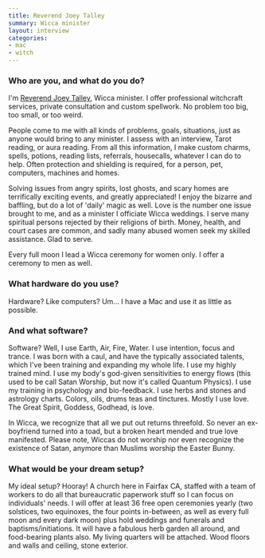 ```yaml
---
title: Reverend Joey Talley
summary: Wicca minister
layout: interview
categories:
- mac
- witch
---
```


### Who are you, and what do you do?

I'm [Reverend Joey Talley](http://www.reverendjoey.com/ "Reverend Joey's website."), Wicca minister. I offer professional witchcraft services, private consultation and custom spellwork. No problem too big, too small, or too weird.

People come to me with all kinds of problems, goals, situations, just as anyone would bring to any minister. I assess with an interview, Tarot reading, or aura reading. From all this information, I make custom charms, spells, potions, reading lists, referrals, housecalls, whatever I can do to help. Often protection and shielding is required, for a person, pet, computers, machines and homes.

Solving issues from angry spirits, lost ghosts, and scary homes are terrifically exciting events, and greatly appreciated! I enjoy the bizarre and baffling, but do a lot of 'daily' magic as well. Love is the number one issue brought to me, and as a minister I officiate Wicca weddings. I serve many spiritual persons rejected by their religions of birth. Money, health, and court cases are common, and sadly many abused women seek my skilled assistance. Glad to serve.

Every full moon I lead a Wicca ceremony for women only. I offer a ceremony to men as well. 

### What hardware do you use?

Hardware? Like computers? Um... I have a Mac and use it as little as possible.

### And what software?

Software? Well, I use Earth, Air, Fire, Water. I use intention, focus and trance. I was born with a caul, and have the typically associated talents, which I've been training and expanding my whole life. I use my highly trained mind. I use my body's god-given sensitivities to energy flows (this used to be call Satan Worship, but now it's called Quantum Physics). I use my training in psychology and bio-feedback. I use herbs and stones and astrology charts. Colors, oils, drums teas and tinctures. Mostly I use love. The Great Spirit, Goddess, Godhead, is love.

In Wicca, we recognize that all we put out returns threefold. So never an ex-boyfriend turned into a toad, but a broken heart mended and true love manifested. Please note, Wiccas do not worship nor even recognize the existence of Satan, anymore than Muslims worship the Easter Bunny.

### What would be your dream setup?

My ideal setup? Hooray! A church here in Fairfax CA, staffed with a team of workers to do all that bureaucratic paperwork stuff so I can focus on individuals' needs. I will offer at least 36 free open ceremonies yearly (two solstices, two equinoxes, the four points in-between, as well as every full moon and every dark moon) plus hold weddings and funerals and baptisms/initiations. It will have a fabulous herb garden all around, and food-bearing plants also. My living quarters will be attached. Wood floors and walls and ceiling, stone exterior. 